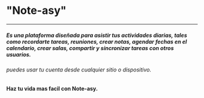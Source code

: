 # "Note-asy"
------------
##### Es una plataforma diseñada para asistir tus actividades diarias, tales como recordarte tareas, reuniones, crear notas, agendar fechas en el calendario, crear salas, compartir y sincronizar tareas con otros usuarios.

###### puedes usar tu cuenta desde cualquier sitio o dispositivo. 

#### Haz tu vida mas facil con Note-asy.


